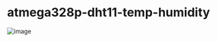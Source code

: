 # atmega328p-dht11-temp-humidity
![image](https://user-images.githubusercontent.com/38012492/128131993-956a2c65-766f-4ddc-a2b3-2c42be5288be.png)
